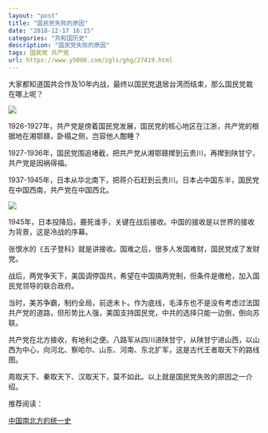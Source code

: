 ```yaml
---
layout: "post"
title: "国民党失败的原因"
date: "2018-12-17 16:15"
categories: "共和国历史"
description: "国民党失败的原因"
tags: 国民党 共产党
url: https://www.y5000.com/zgls/ghg/27419.html
---
```






大家都知道国共合作及10年内战，最终以国民党退居台湾而结束，那么国民党栽在哪上呢？

![](https://img.y5000.com/uploads/allimg/180110/13-1P110134211262.jpg)

1926-1927年，共产党是傍着国民党发展，国民党的核心地区在江浙，共产党的根据地在湘鄂赣，卧榻之侧，岂容他人酣睡？

1927-1936年，国民党围追堵截，把共产党从湘鄂赣撵到云贵川，再撵到陕甘宁，共产党是因祸得福。

1937-1945年，日本从华北南下，把蒋介石赶到云贵川。日本占中国东半，国民党在中国西南，共产党在中国西北。

![](https://img.y5000.com/uploads/allimg/180110/13-1P110134154A3.jpg)

1945年，日本投降后，鹿死谁手，关键在战后接收。中国的接收是以世界的接收为背景，这是冷战的序幕。

张恨水的《五子登科》就是讲接收。国难之后，很多人发国难财，国民党成了发财党。

战后，两党争天下，美国调停国共，希望在中国搞两党制，但条件是缴枪，加入国民党领导的联合政府。

当时，美苏争霸，制约全局，前途未卜。作为底线，毛泽东也不是没有考虑过法国共产党的道路，但形势比人强，美国支持国民党，中共的选择只能一边倒，倒向苏联。

共产党在北方接收，有地利之便。八路军从四川进陕甘宁，从陕甘宁进山西，以山西为中心，向河北、察哈尔、山东、河南、东北扩军，这是古代王者取天下的路线图。

周取天下、秦取天下、汉取天下，莫不如此。以上就是国民党失败的原因之一介绍。

推荐阅读：

[中国南北方的统一史](https://www.y5000.com/zgls/27526.html)
